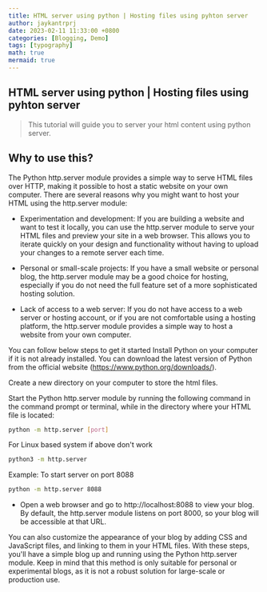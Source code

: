 ```yaml
---
title: HTML server using python | Hosting files using pyhton server
author: jaykantrprj
date: 2023-02-11 11:33:00 +0800
categories: [Blogging, Demo]
tags: [typography]
math: true
mermaid: true
---
```


## HTML server using python | Hosting files using pyhton server

> This tutorial will guide you to server your html content using python server.

## Why to use this?

The Python http.server module provides a simple way to serve HTML files over HTTP, making it possible to host a static website on your own computer. There are several reasons why you might want to host your HTML using the http.server module:

- Experimentation and development: If you are building a website and want to test it locally, you can use the http.server module to serve your HTML files and preview your site in a web browser. This allows you to iterate quickly on your design and functionality without having to upload your changes to a remote server each time.

- Personal or small-scale projects: If you have a small website or personal blog, the http.server module may be a good choice for hosting, especially if you do not need the full feature set of a more sophisticated hosting solution.

- Lack of access to a web server: If you do not have access to a web server or hosting account, or if you are not comfortable using a hosting platform, the http.server module provides a simple way to host a website from your own computer.

You can follow below steps to get it started
Install Python on your computer if it is not already installed. You can download the latest version of Python from the official website (https://www.python.org/downloads/).

Create a new directory on your computer to store the html files.

Start the Python http.server module by running the following command in the command prompt or terminal, while in the directory where your HTML file is located:

```bash
python -m http.server [port]
```
For Linux based system if above don't work
```bash
python3 -m http.server 
```
Example: To start server on port 8088
```bash
python -m http.server 8088
```
- Open a web browser and go to http://localhost:8088 to view your blog. By default, the http.server module listens on port 8000, so your blog will be accessible at that URL.

You can also customize the appearance of your blog by adding CSS and JavaScript files, and linking to them in your HTML files.
With these steps, you'll have a simple blog up and running using the Python http.server module. Keep in mind that this method is only suitable for personal or experimental blogs, as it is not a robust solution for large-scale or production use.
